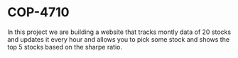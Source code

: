 # COP-4710
In this project we are building a website that tracks montly data of 20 stocks and updates it every hour and allows you to pick some stock and shows the top 5 stocks based on the sharpe ratio.
